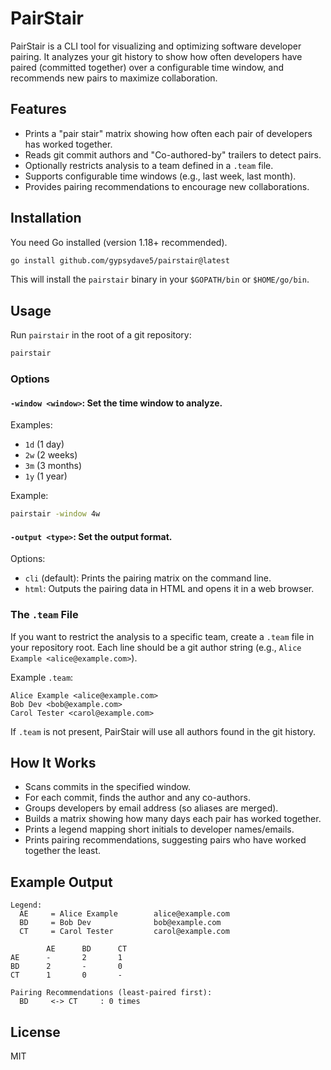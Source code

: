 # PairStair

PairStair is a CLI tool for visualizing and optimizing software developer pairing. It analyzes your git history to show how often developers have paired (committed together) over a configurable time window, and recommends new pairs to maximize collaboration.

## Features

- Prints a "pair stair" matrix showing how often each pair of developers has worked together.
- Reads git commit authors and "Co-authored-by" trailers to detect pairs.
- Optionally restricts analysis to a team defined in a `.team` file.
- Supports configurable time windows (e.g., last week, last month).
- Provides pairing recommendations to encourage new collaborations.

## Installation

You need Go installed (version 1.18+ recommended).

```sh
go install github.com/gypsydave5/pairstair@latest
```

This will install the `pairstair` binary in your `$GOPATH/bin` or `$HOME/go/bin`.

## Usage

Run `pairstair` in the root of a git repository:

```sh
pairstair
```

### Options

#### `-window <window>`: Set the time window to analyze.

Examples:
  - `1d` (1 day)
  - `2w` (2 weeks)
  - `3m` (3 months)
  - `1y` (1 year)

Example:

```sh
pairstair -window 4w
```

#### `-output <type>`: Set the output format.

Options:
  - `cli` (default): Prints the pairing matrix on the command line.
  - `html`: Outputs the pairing data in HTML and opens it in a web browser.

### The `.team` File

If you want to restrict the analysis to a specific team, create a `.team` file in your repository root. Each line should be a git author string (e.g., `Alice Example <alice@example.com>`).

Example `.team`:

```
Alice Example <alice@example.com>
Bob Dev <bob@example.com>
Carol Tester <carol@example.com>
```

If `.team` is not present, PairStair will use all authors found in the git history.

## How It Works

- Scans commits in the specified window.
- For each commit, finds the author and any co-authors.
- Groups developers by email address (so aliases are merged).
- Builds a matrix showing how many days each pair has worked together.
- Prints a legend mapping short initials to developer names/emails.
- Prints pairing recommendations, suggesting pairs who have worked together the least.

## Example Output

```
Legend:
  AE     = Alice Example        alice@example.com
  BD     = Bob Dev              bob@example.com
  CT     = Carol Tester         carol@example.com

        AE      BD      CT
AE      -       2       1
BD      2       -       0
CT      1       0       -

Pairing Recommendations (least-paired first):
  BD     <-> CT     : 0 times
```

## License

MIT
